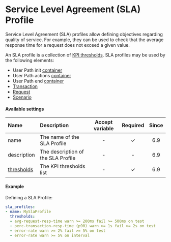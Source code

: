 # Service Level Agreement (SLA) Profile
Service Level Agreement (SLA) profiles allow defining objectives regarding quality of service. For example, they can be used to check that the average response time for a request does not exceed a given value.

An SLA profile is a collection of [KPI thresholds](sla-thresholds.md). SLA profiles may be used by the following elements:
* User Path init [container](container.md)
* User Path actions [container](container.md)
* User Path end [container](container.md)
* [Transaction](transaction.md)
* [Request](request.md)
* [Scenario](scenario.md)

#### Available settings

| Name                            | Description                                                  | Accept variable | Required           | Since |
|:------------------------------- |:------------------------------------------------------------ |:---------------:|:------------------:|:-----:|
| name                            | The name of the SLA Profile                                  | -               | &#x2713;           | 6.9   |
| description                     | The description of the SLA Profile                           | -               | -                  | 6.9   |
| [thresholds](sla-thresholds.md) | The KPI thresholds list                                      | -               | &#x2713;           | 6.9   |

#### Example
Defining a SLA Profile:
```yaml
sla_profiles:
- name: MySlaProfile
  thresholds:
  - avg-request-resp-time warn >= 200ms fail >= 500ms on test
  - perc-transaction-resp-time (p90) warn >= 1s fail >= 2s on test
  - error-rate warn >= 2% fail >= 5% on test
  - error-rate warn >= 5% on interval
```
